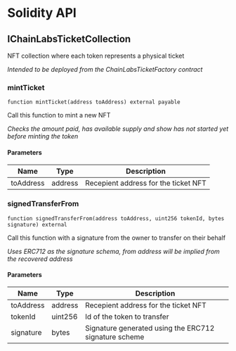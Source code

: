 # Solidity API

## IChainLabsTicketCollection

NFT collection where each token represents a physical ticket

_Intended to be deployed from the ChainLabsTicketFactory contract_

### mintTicket

```solidity
function mintTicket(address toAddress) external payable
```

Call this function to mint a new NFT

_Checks the amount paid, has available supply and show has not started yet before minting the token_

#### Parameters

| Name | Type | Description |
| ---- | ---- | ----------- |
| toAddress | address | Recepient address for the ticket NFT |

### signedTransferFrom

```solidity
function signedTransferFrom(address toAddress, uint256 tokenId, bytes signature) external
```

Call this function with a signature from the owner to transfer on their behalf

_Uses ERC712 as the signature schema, from address will be implied from the recovered address_

#### Parameters

| Name | Type | Description |
| ---- | ---- | ----------- |
| toAddress | address | Recepient address for the ticket NFT |
| tokenId | uint256 | Id of the token to transfer |
| signature | bytes | Signature generated using the ERC712 signature scheme |

